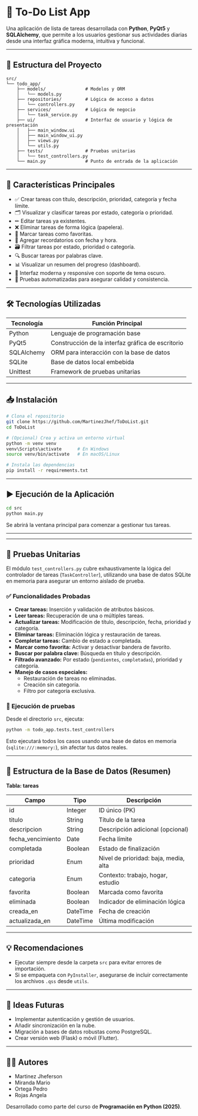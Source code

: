 # 📝 To-Do List App

Una aplicación de lista de tareas desarrollada con **Python**, **PyQt5** y **SQLAlchemy**, que permite a los usuarios gestionar sus actividades diarias desde una interfaz gráfica moderna, intuitiva y funcional.

---

## 📂 Estructura del Proyecto

```
src/
└── todo_app/
    ├── models/               # Modelos y ORM
    │   └── models.py
    ├── repositories/         # Lógica de acceso a datos
    │   └── controllers.py
    ├── services/             # Lógica de negocio
    │   └── task_service.py
    ├── ui/                   # Interfaz de usuario y lógica de presentación
    │   ├── main_window.ui
    │   ├── main_window_ui.py
    │   ├── views.py
    │   └── utils.py
    ├── tests/                # Pruebas unitarias
    │   └── test_controllers.py
    └── main.py               # Punto de entrada de la aplicación
```

---

## 🚀 Características Principales

- ✅ Crear tareas con título, descripción, prioridad, categoría y fecha límite.
- 🗂 Visualizar y clasificar tareas por estado, categoría o prioridad.
- ✏ Editar tareas ya existentes.
- ❌ Eliminar tareas de forma lógica (papelera).
- 📌 Marcar tareas como favoritas.
- 🔔 Agregar recordatorios con fecha y hora.
- 🗃 Filtrar tareas por estado, prioridad o categoría.
- 🔍 Buscar tareas por palabras clave.
- 📊 Visualizar un resumen del progreso (dashboard).
- 🎨 Interfaz moderna y responsive con soporte de tema oscuro.
- 🧪 Pruebas automatizadas para asegurar calidad y consistencia.

---

## 🛠 Tecnologías Utilizadas

| Tecnología   | Función Principal                                 |
|--------------|---------------------------------------------------|
| Python       | Lenguaje de programación base                     |
| PyQt5        | Construcción de la interfaz gráfica de escritorio |
| SQLAlchemy   | ORM para interacción con la base de datos         |
| SQLite       | Base de datos local embebida                      |
| Unittest     | Framework de pruebas unitarias                    |

---

## 📥 Instalación

```bash
# Clona el repositorio
git clone https://github.com/MartinezJhef/ToDoList.git
cd ToDoList

# (Opcional) Crea y activa un entorno virtual
python -m venv venv
venv\Scripts\activate      # En Windows
source venv/bin/activate   # En macOS/Linux

# Instala las dependencias
pip install -r requirements.txt
```

---

## ▶ Ejecución de la Aplicación

```bash
cd src
python main.py
```

Se abrirá la ventana principal para comenzar a gestionar tus tareas.

---

---

## 🧪 Pruebas Unitarias

El módulo `test_controllers.py` cubre exhaustivamente la lógica del controlador de tareas (`TaskController`), utilizando una base de datos SQLite en memoria para asegurar un entorno aislado de prueba.

### ✅ Funcionalidades Probadas

- **Crear tareas:** Inserción y validación de atributos básicos.
- **Leer tareas:** Recuperación de una o múltiples tareas.
- **Actualizar tareas:** Modificación de título, descripción, fecha, prioridad y categoría.
- **Eliminar tareas:** Eliminación lógica y restauración de tareas.
- **Completar tareas:** Cambio de estado a completada.
- **Marcar como favorita:** Activar y desactivar bandera de favorito.
- **Buscar por palabra clave:** Búsqueda en título y descripción.
- **Filtrado avanzado:** Por estado (`pendientes`, `completadas`), prioridad y categoría.
- **Manejo de casos especiales:**
  - Restauración de tareas no eliminadas.
  - Creación sin categoría.
  - Filtro por categoría exclusiva.

### 📌 Ejecución de pruebas

Desde el directorio `src`, ejecuta:

```bash
python -m todo_app.tests.test_controllers
```

Esto ejecutará todos los casos usando una base de datos en memoria (`sqlite:///:memory:`), sin afectar tus datos reales.

---


## 🧱 Estructura de la Base de Datos (Resumen)

**Tabla: tareas**

| Campo         | Tipo     | Descripción                            |
|---------------|----------|----------------------------------------|
| id            | Integer  | ID único (PK)                          |
| titulo        | String   | Título de la tarea                     |
| descripcion   | String   | Descripción adicional (opcional)       |
| fecha_vencimiento | Date | Fecha límite                           |
| completada    | Boolean  | Estado de finalización                 |
| prioridad     | Enum     | Nivel de prioridad: baja, media, alta  |
| categoria     | Enum     | Contexto: trabajo, hogar, estudio      |
| favorita      | Boolean  | Marcada como favorita                  |
| eliminada     | Boolean  | Indicador de eliminación lógica        |
| creada_en     | DateTime | Fecha de creación                      |
| actualizada_en| DateTime | Última modificación                    |

---

## 💡 Recomendaciones

- Ejecutar siempre desde la carpeta `src` para evitar errores de importación.
- Si se empaqueta con `PyInstaller`, asegurarse de incluir correctamente los archivos `.qss` desde `utils`.

---

## 🚧 Ideas Futuras

- Implementar autenticación y gestión de usuarios.
- Añadir sincronización en la nube.
- Migración a bases de datos robustas como PostgreSQL.
- Crear versión web (Flask) o móvil (Flutter).

---

## 👨‍💻 Autores

- Martinez Jheferson  
- Miranda Mario  
- Ortega Pedro  
- Rojas Angela  

Desarrollado como parte del curso de **Programación en Python (2025)**.
